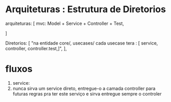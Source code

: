 # Arquiteturas : Estrutura de Diretorios

arquiteturas: [
 mvc:  Model + Service + Controller + Test,

]

Diretorios: [
"na entidade core/, usecases/ cada usecase tera : [ service, controller, controller.test,]",
],

# fluxos
1. service:
  1. nunca sirva um service direto, entregue-o a camada  controller para futuras regras pra ter este serviço e sirva entregue sempre o controler